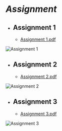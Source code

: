 # ***Assignment***

- ## Assignment 1

  - [Assignment 1.pdf](https://github.com/NabilaTarannum/Assignment/files/8117567/assignment.1.pdf)

![Assignment 1](https://user-images.githubusercontent.com/89971373/155166126-8d98aedf-a05a-4b87-b568-76d349f3ca92.jpg)

- ## Assignment 2

  - [Assignment 2.pdf](https://github.com/NabilaTarannum/Assignment/files/8117622/assignment.2.pdf)

![Assignment 2](https://user-images.githubusercontent.com/89971373/155163959-2db60cca-5a7e-42ed-82bb-c81701c1a4ca.jpg)

- ## Assignment 3

  - [Assignment 3.pdf](https://github.com/NabilaTarannum/Assignment/files/8117881/assignment.3.pdf)

![Assignment 3](https://user-images.githubusercontent.com/89971373/155164590-0b4953ff-e557-4dbe-886d-c04a4118d530.jpg)
